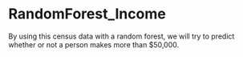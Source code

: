 # RandomForest_Income
By using this census data with a random forest, we will try to predict whether or not a person makes more than $50,000.
